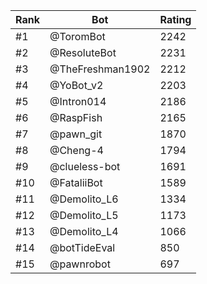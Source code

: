 Rank|Bot|Rating
---|---|---
#1|@ToromBot|2242
#2|@ResoluteBot|2231
#3|@TheFreshman1902|2212
#4|@YoBot_v2|2203
#5|@Intron014|2186
#6|@RaspFish|2165
#7|@pawn_git|1870
#8|@Cheng-4|1794
#9|@clueless-bot|1691
#10|@FataliiBot|1589
#11|@Demolito_L6|1334
#12|@Demolito_L5|1173
#13|@Demolito_L4|1066
#14|@botTideEval|850
#15|@pawnrobot|697
